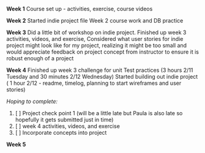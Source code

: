 **Week 1**
Course set up - activities, exercise, course videos 

**Week 2**
Started indie project file
Week 2 course work and DB practice

**Week 3**
Did a little bit of workshop on indie project. 
Finished up week 3 activities, videos, and exercise,
Considered what user stories for indie project might look like for my project, realizing it might be too small and would appreciate feedback on project concept from instructor to ensure it is robust enough of a project

**Week 4**
Finished up week 3 challenge for unit Test practices (3 hours 2/11 Tuesday and 30 minutes 2/12 Wednesday)
Started building out indie project ( 1 hour 2/12 - readme, timelog, planning to start wireframes and user stories)

_Hoping to complete:_ 
1. [ ] Project check point 1 (will be a little late but Paula is also late so hopefully it gets submitted just in time)
2. [ ] week 4 activities, videos, and exercise
3. [ ] Incorporate concepts into project 

**Week 5**